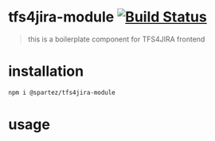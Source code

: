 # tfs4jira-module [![Build Status](https://travis-ci.org/spartez/tfs4jira-module.svg?branch=master)](http://travis-ci.org/spartez/tfs4jira-module)

> this is a boilerplate component for TFS4JIRA frontend

# installation

```sh
npm i @spartez/tfs4jira-module
```

# usage

```html

```
